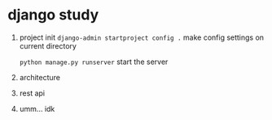 # django study

1. project init
    ```django-admin startproject config .```
    make config settings on current directory

    ```python manage.py runserver```
    start the server

2. architecture

3. rest api

4. umm... idk